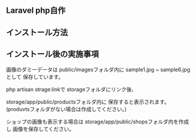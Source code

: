 ## Laravel php自作

## インストール方法

## インストール後の実施事項

画像のダミーデータは
public/imagesフォルダ内に
sample1.jpg ~ sample6.jpgとして
保存しています。

php artisan strage:linkで
storageフォルダにリンク後、

storage/app/public/productsフォルダ内に
保存すると表示されます。
(produvtsフォルダがない場合は作成してください。)

ショップの画像も表示する場合は
storage/app/public/shopsフォルダ内を作成し
画像を保存してください。
